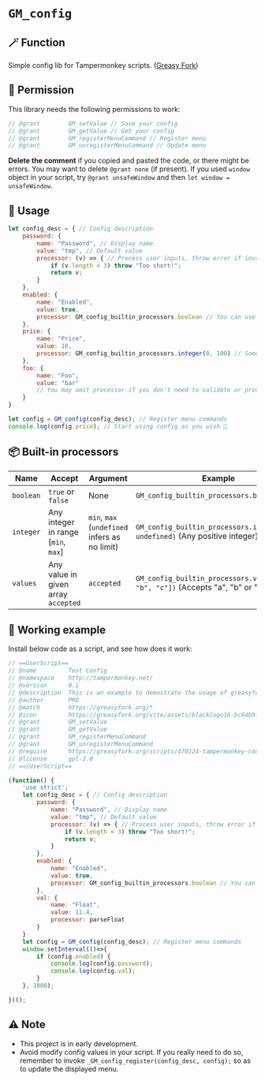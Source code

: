 # `GM_config`
## 🪄 Function

Simple config lib for Tampermonkey scripts. ([Greasy Fork](https://greasyfork.org/scripts/470224))

## 🤔 Permission

This library needs the following permissions to work:

```javascript
// @grant        GM_setValue // Save your config
// @grant        GM_getValue // Get your config
// @grant        GM_registerMenuCommand // Register menu
// @grant        GM_unregisterMenuCommand // Update menu
```

**Delete the comment** if you copied and pasted the code, or there might be errors. You may want to delete `@grant none` (if present). If you used `window` object in your script, try `@grant unsafeWindow` and then `let window = unsafeWindow`.

## 📖 Usage

```javascript
let config_desc = { // Config description
    password: {
        name: "Password", // Display name
        value: "tmp", // Default value
        processor: (v) => { // Process user inputs, throw error if invalid
            if (v.length < 3) throw "Too short!";
            return v;
        }
    },
    enabled: {
        name: "Enabled",
        value: true,
        processor: GM_config_builtin_processors.boolean // You can use builtin processors
    },
    price: {
        name: "Price",
        value: 10,
        processor: GM_config_builtin_processors.integer(0, 100) // Some builtin processors accept arguments
    },
    foo: {
        name: "Foo",
        value: "bar"
        // You may omit processor if you don't need to validate or process user inputs
    }
}

let config = GM_config(config_desc); // Register menu commands
console.log(config.price); // Start using config as you wish 🎉
```

## 📦 Built-in processors

|Name|Accept|Argument|Example|
|-|-|-|-|
|`boolean`|`true` or `false`|None|`GM_config_builtin_processors.boolean`|
|`integer`|Any integer in range [`min`, `max`]|`min`, `max` (`undefined` infers as no limit)|`GM_config_builtin_processors.integer(1, undefined)` (Any positive integer)|
|`values`|Any value in given array `accepted`|`accepted`|`GM_config_builtin_processors.values(["a", "b", "c"])` (Accepts "a", "b" or "c")|

## 👀 Working example

Install below code as a script, and see how does it work:

```javascript
// ==UserScript==
// @name         Test Config
// @namespace    http://tampermonkey.net/
// @version      0.1
// @description  This is an example to demostrate the usage of greasyfork.org/scripts/470224.
// @author       PRO
// @match        https://greasyfork.org/*
// @icon         https://greasyfork.org/vite/assets/blacklogo16-bc64b9f7.png
// @grant        GM_setValue
// @grant        GM_getValue
// @grant        GM_registerMenuCommand
// @grant        GM_unregisterMenuCommand
// @require      https://greasyfork.org/scripts/470224-tampermonkey-config/code/Tampermonkey%20Config.js
// @license      gpl-3.0
// ==/UserScript==

(function() {
    'use strict';
    let config_desc = { // Config description
        password: {
            name: "Password", // Display name
            value: "tmp", // Default value
            processor: (v) => { // Process user inputs, throw error if invalid
                if (v.length < 3) throw "Too short!";
                return v;
            }
        },
        enabled: {
            name: "Enabled",
            value: true,
            processor: GM_config_builtin_processors.boolean // You can use builtin processors
        },
        val: {
            name: "Float",
            value: 11.4,
            processor: parseFloat
        }
    }
    let config = GM_config(config_desc); // Register menu commands
    window.setInterval(()=>{
        if (config.enabled) {
            console.log(config.password);
            console.log(config.val);
        }
    }, 1000);

})();
```

## ⚠️ Note

- This project is in early development.
- Avoid modify config values in your script. If you really need to do so, remember to invoke `_GM_config_register(config_desc, config);` so as to update the displayed menu.
